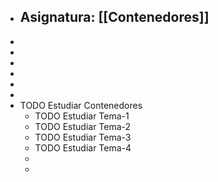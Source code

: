 - ## Asignatura: [[Contenedores]]
-
-
-
-
-
-
- TODO Estudiar Contenedores
	- TODO Estudiar Tema-1
	- TODO Estudiar Tema-2
	- TODO Estudiar Tema-3
	- TODO Estudiar Tema-4
	-
	-